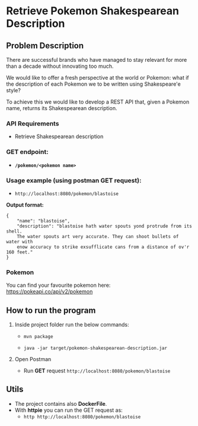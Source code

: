 # Retrieve Pokemon Shakespearean Description


## Problem Description

There are successful brands who have managed to stay relevant for more than a decade without innovating too much.

We would like to offer a fresh perspective at the world or Pokemon: what if the description of each Pokemon we to be written using Shakespeare'e style?

To achieve this we would like to develop a REST API that, given a Pokemon name, returns its Shakespearean description.

### API Requirements

- Retrieve Shakespearean description

### **GET** endpoint: 

- **`/pokemon/<pokemon name>`**

### Usage example (using postman GET request):

- `http://localhost:8080/pokemon/blastoise`

**Output format:**

```
{
    "name": "blastoise",
    "description": "blastoise hath water spouts yond protrude from its shell. 
    The water spouts art very accurate. They can shoot bullets of water with 
    enow accuracy to strike exsufflicate cans from a distance of ov'r 160 feet."
}
```
### Pokemon 

You can find your favourite pokemon here: https://pokeapi.co/api/v2/pokemon


## How to run the program

1. Inside project folder run the below commands:

   - `mvn package`

   - `java -jar target/pokemon-shakespearean-description.jar`

2. Open Postman
  
   - Run **GET** request `http://localhost:8080/pokemon/blastoise`
   
## Utils

- The project contains also **DockerFile**.
- With **httpie** you can run the GET request as:
  - `http http://localhost:8080/pokemon/blastoise` 

